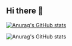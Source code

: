 ## Hi there 👋





[![Anurag's GitHub stats](https://github-readme-stats.vercel.app/apiArthurFunfas=anuraghazra)](https://github.com/anuraghazra/github-readme-stats)

![Anurag's GitHub stats](https://github-readme-stats.vercel.app/apiArthurFunfas=anuraghazra&show_icons=true)

<!--
**ArthurFunfas/ArthurFunfas** is a ✨ _special_ ✨ repository because its `README.md` (this file) appears on your GitHub profile.

Here are some ideas to get you started:

- 🔭 I’m currently working on ...
- 🌱 I’m currently learning ...
- 👯 I’m looking to collaborate on ...
- 🤔 I’m looking for help with ...
- 💬 Ask me about ...
- 📫 How to reach me: ...
- 😄 Pronouns: ...
- ⚡ Fun fact: ...
-->
